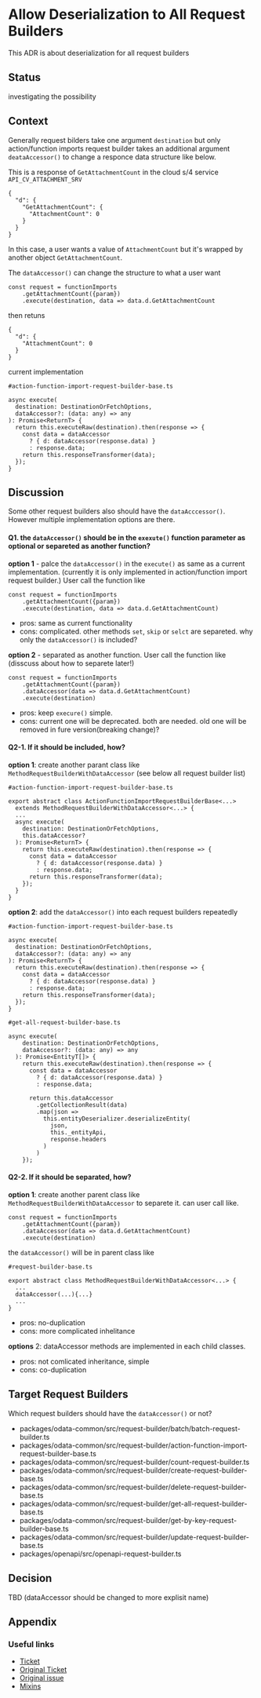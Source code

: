 # Allow Deserialization to All Request Builders

This ADR is about deserialization for all request builders

## Status
investigating the possibility

## Context
Generally request bilders take one argument `destination` but only action/function imports request builder takes an additional argument `deataAccessor()` to change a responce data structure like below.

This is a response of `GetAttachmentCount` in the cloud s/4 service `API_CV_ATTACHMENT_SRV`
```
{
  "d": {
    "GetAttachmentCount": {
      "AttachmentCount": 0
    }
  }
}
```
In this case, a user wants a value of `AttachmentCount` but it's wrapped by another object `GetAttachmentCount`.

The `dataAccessor()` can change the structure to what a user want
```
const request = functionImports
    .getAttachmentCount({param})
    .execute(destination, data => data.d.GetAttachmentCount
```
then retuns
```
{
  "d": {
    "AttachmentCount": 0
  }
}
```

current implementation
```
#action-function-import-request-builder-base.ts

async execute(
  destination: DestinationOrFetchOptions,
  dataAccessor?: (data: any) => any
): Promise<ReturnT> {
  return this.executeRaw(destination).then(response => {
    const data = dataAccessor
      ? { d: dataAccessor(response.data) }
      : response.data;
    return this.responseTransformer(data);
  });
}
```

## Discussion
Some other request builders also should have the `dataAcccessor()`. However multiple implementation options are there.

#### **Q1. the `dataAccessor()` should be in the `exexute()` function parameter as optional or separeted as another function?**

**option 1** - palce the `dataAccessor()` in the `execute()` as same as a current implementation. (currently it is only implemented in action/function import request builder.) User call the function like
```
const request = functionImports
    .getAttachmentCount({param})
    .execute(destination, data => data.d.GetAttachmentCount)
```
- pros: same as current functionality
- cons: complicated. other methods `set`, `skip` or `selct` are separeted. why only the `dataAccessor()` is included?

**option 2** - separated as another function. User call the function like (disscuss about how to separete later!)
```
const request = functionImports
    .getAttachmentCount({param})
    .dataAccessor(data => data.d.GetAttachmentCount)
    .execute(destination)
```
- pros: keep `execure()` simple.
- cons: current one will be deprecated. both are needed. old one will be removed in fure version(breaking change)?

#### **Q2-1. If it should be included, how?**

**option 1**: create another parant class like `MethodRequestBuilderWithDataAccessor`
(see below all request builder list)

```
#action-function-import-request-builder-base.ts

export abstract class ActionFunctionImportRequestBuilderBase<...>
  extends MethodRequestBuilderWithDataAccessor<...> {
  ...
  async execute(
    destination: DestinationOrFetchOptions,
    this.dataAccessor?
  ): Promise<ReturnT> {
    return this.executeRaw(destination).then(response => {
      const data = dataAccessor
        ? { d: dataAccessor(response.data) }
        : response.data;
      return this.responseTransformer(data);
    });
  }
}
```

**option 2**: add the `dataAccessor()` into each request builders repeatedly
```
#action-function-import-request-builder-base.ts

async execute(
  destination: DestinationOrFetchOptions,
  dataAccessor?: (data: any) => any
): Promise<ReturnT> {
  return this.executeRaw(destination).then(response => {
    const data = dataAccessor
      ? { d: dataAccessor(response.data) }
      : response.data;
    return this.responseTransformer(data);
  });
}

#get-all-request-builder-base.ts

async execute(
    destination: DestinationOrFetchOptions,
    dataAccessor?: (data: any) => any
  ): Promise<EntityT[]> {
    return this.executeRaw(destination).then(response => {
      const data = dataAccessor
        ? { d: dataAccessor(response.data) }
        : response.data;

      return this.dataAccessor
        .getCollectionResult(data) 
        .map(json =>
          this.entityDeserializer.deserializeEntity(
            json,
            this._entityApi,
            response.headers
          )
        )
    });
```

#### **Q2-2. If it should be separated, how?**

**option 1**: create another parent class like `MethodRequestBuilderWithDataAccessor` to separete it. can user call like.

```
const request = functionImports
    .getAttachmentCount({param})
    .dataAccessor(data => data.d.GetAttachmentCount)
    .execute(destination)
```

the `dataAccessor()` will be in parent class like
```
#request-builder-base.ts

export abstract class MethodRequestBuilderWithDataAccessor<...> {
  ...
  dataAccessor(...){...}
  ...
}
```
- pros: no-duplication
- cons: more complicated inhelitance

**options** 2: dataAccessor methods are implemented in each child classes.
- pros: not comlicated inheritance, simple
- cons: co-duplication

## Target Request Builders

Which request builders should have the `dataAccessor()` or not?

- packages/odata-common/src/request-builder/batch/batch-request-builder.ts
- packages/odata-common/src/request-builder/action-function-import-request-builder-base.ts
- packages/odata-common/src/request-builder/count-request-builder.ts
- packages/odata-common/src/request-builder/create-request-builder-base.ts
- packages/odata-common/src/request-builder/delete-request-builder-base.ts
- packages/odata-common/src/request-builder/get-all-request-builder-base.ts
- packages/odata-common/src/request-builder/get-by-key-request-builder-base.ts
- packages/odata-common/src/request-builder/update-request-builder-base.ts
- packages/openapi/src/openapi-request-builder.ts


## Decision
TBD
(dataAccessor should be changed to more explisit name)

## Appendix


### Useful links

- [Ticket](https://github.com/SAP/cloud-sdk-backlog/issues/698)
- [Original Ticket](https://github.com/SAP/cloud-sdk-backlog/issues/73)
- [Original issue](https://github.com/SAP/cloud-sdk-js/issues/682)
- [Mixins](https://www.typescriptlang.org/docs/handbook/mixins.html)